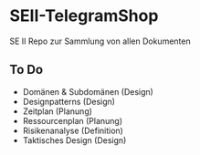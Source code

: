 # SEII-TelegramShop
SE II Repo zur Sammlung von allen Dokumenten


## To Do

- Domänen & Subdomänen (Design)
- Designpatterns (Design)
- Zeitplan (Planung)
- Ressourcenplan (Planung)
- Risikenanalyse (Definition)
- Taktisches Design (Design)
